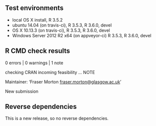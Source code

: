 ## Test environments
* local OS X install, R 3.5.2
* ubuntu 14.04 (on travis-ci), R 3.5.3, R 3.6.0, devel
* OS X 10.13.3 (on travis-ci), R 3.5.3, R 3.6.0, devel
* Windows Server 2012 R2 x64 (on appveyor-ci) R 3.5.3, R 3.6.0, devel 

## R CMD check results

0 errors | 0 warnings | 1 note

  checking CRAN incoming feasibility ... NOTE
  
  Maintainer: ‘Fraser Morton <fraser.morton@glasgow.ac.uk>’
  
  New submission

## Reverse dependencies
	
This is a new release, so no reverse dependencies.

